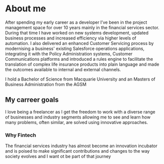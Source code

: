 # About me
After spending my early career as a developer I’ve been in the project management space for over 10 years mainly in the financial services sector.  During that time I have worked on new systems development, updated business processes and increased efficiency via higher levels of automation.  I also delivered an enhanced Customer Servicing process by modernising a business' existing Salesforce operations applications, integrating it with the Policy Administration systems, Customer Communications platforms and introduced a rules engine to facilitate the translation of complex life insurance products into plain language and made the outcomes available to internal and external channels. 

I hold a Bachelor of Science from Macquarie University and an Masters of Business Administration from the AGSM
## My carreer goals
I love being a freelancer as I get the freedom to work with a diverse range of businesses and industry segments allowing me to see and learn how many problems, often similar, are solved using innovative approaches.
### Why Fintech
The financial services industry has almost become an innovation incubator and is poised to make significant contributions and changes to the way society evolves and I want ot be part of that journey
